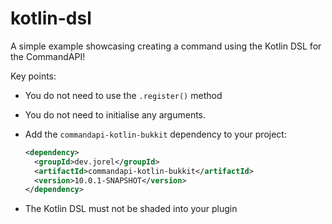 # kotlin-dsl

A simple example showcasing creating a command using the Kotlin DSL for the CommandAPI!

Key points:

- You do not need to use the `.register()` method
- You do not need to initialise any arguments.
- Add the `commandapi-kotlin-bukkit` dependency to your project:

  ```xml
  <dependency>
    <groupId>dev.jorel</groupId>
    <artifactId>commandapi-kotlin-bukkit</artifactId>
    <version>10.0.1-SNAPSHOT</version>
  </dependency>
  ```

- The Kotlin DSL must not be shaded into your plugin
